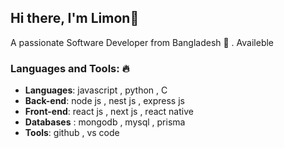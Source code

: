 

## Hi there, I'm Limon👋
A passionate Software Developer from Bangladesh 🚀 .
Availeble 
### Languages and Tools: 🔥

- **Languages**: 
javascript , python , C
- **Back-end**:
node js , nest js , express js 
- **Front-end**:
react js , next js , react native
- **Databases** :
mongodb , mysql , prisma
- **Tools**:
github , vs code 

